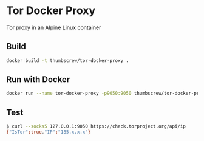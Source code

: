 # Tor Docker Proxy
Tor proxy in an Alpine Linux container

## Build

```bash
docker build -t thumbscrew/tor-docker-proxy .
```

## Run with Docker

```bash
docker run --name tor-docker-proxy -p9050:9050 thumbscrew/tor-docker-proxy
```

## Test

```bash
$ curl --socks5 127.0.0.1:9050 https://check.torproject.org/api/ip
{"IsTor":true,"IP":"185.x.x.x"}
```
